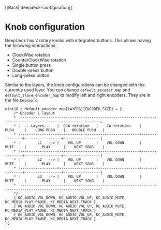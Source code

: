 [[Back| deepdeck-configuration]]
# Knob configuration

DeepDeck has 2 rotary knobs with integrated buttons. This allows having the following interactions:
* ClockWise rotation
* CounterClockWise rotation
* Single button press
* Double-press button
* Long-press button

Similar to the layers, the knob configurations can be changed with the currently used layer.
You can change `default_encoder_map` and `default_slave_encoder_map` to modify left and right encoders. They are in the file `keymap.c`.

```
uint16_t default_encoder_map[LAYERS][ENCODER_SIZE] = {
	/* Encoder 1 layout
	* ,-----------------------------------------------------------------------------------------------------------.
	* |  ---Layers---   |  CCW rotation   |    CW rotation    |      PUSH     |    LONG PUSH    |   DOUBLE PUSH   |
	* |-----------------+-----------------+-------------------+---------------+-----------------+-----------------|
	* |        L1   --> |    VOL UP       |    VOL DOWN       |      MUTE     |       PLAY      |    NEXT SONG    |
	* |-----------------+-----------------+-------------------+---------------+-----------------+-----------------|
	* |        L2   --> |    VOL UP       |    VOL DOWN       |      MUTE     |       PLAY      |    NEXT SONG    |
	* |-----------------+-----------------+-------------------+---------------+-----------------+-----------------|
	* |        L3   --> |    VOL UP       |    VOL DOWN       |      MUTE     |       PLAY      |    NEXT SONG    |
	* `-----------------------------------------------------------------------------------------------------------'
	*/
	{ KC_AUDIO_VOL_DOWN, KC_AUDIO_VOL_UP, KC_AUDIO_MUTE, KC_MEDIA_PLAY_PAUSE, KC_MEDIA_NEXT_TRACK },
	{ KC_AUDIO_VOL_DOWN, KC_AUDIO_VOL_UP, KC_AUDIO_MUTE, KC_MEDIA_PLAY_PAUSE, KC_MEDIA_NEXT_TRACK },
	{ KC_AUDIO_VOL_DOWN, KC_AUDIO_VOL_UP, KC_AUDIO_MUTE, KC_MEDIA_PLAY_PAUSE, KC_MEDIA_NEXT_TRACK }
};
```